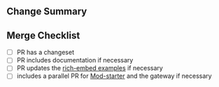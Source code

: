 ## Change Summary

<!--- Describe the changes in 1-2 concise sentences. -->

## Merge Checklist

<!-- _Choose all relevant options below by adding an `x` now or at any time before submitting for review_ -->

- [ ] PR has a changeset
- [ ] PR includes documentation if necessary
- [ ] PR updates the [rich-embed examples](https://github.com/mod-protocol/mod/blob/main/examples/nextjs-shadcn/src/app/embeds.tsx) if necessary
- [ ] includes a parallel PR for [Mod-starter](https://github.com/mod-protocol/mod-starter) and the gateway if necessary
